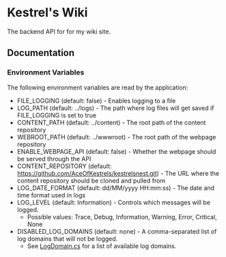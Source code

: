 # Kestrel's Wiki

The backend API for for my wiki site.

## Documentation

### Environment Variables
The following environment variables are read by the application:
- FILE_LOGGING (default: false) - Enables logging to a file
- LOG_PATH (default: ../logs) - The path where log files will get saved if FILE_LOGGING is set to true
- CONTENT_PATH (default: ../content) - The root path of the content repository
- WEBROOT_PATH (default: ../wwwroot) - The root path of the webpage repository
- ENABLE_WEBPAGE_API (default: false) - Whether the webpage should be served through the API
- CONTENT_REPOSITORY (default: https://github.com/AceOfKestrels/kestrelsnest.git) - The URL where the content repository should be cloned and pulled from
- LOG_DATE_FORMAT (default: dd/MM/yyyy HH:mm:ss) - The date and time format used in logs
- LOG_LEVEL (default: Information) - Controls which messages will be logged.
  - Possible values: Trace, Debug, Information, Warning, Error, Critical, None
- DISABLED_LOG_DOMAINS (default: none) - A comma-separated list of log domains that will not be logged.
  - See [LogDomain.cs](https://github.com/AceOfKestrels/KestrelsWiki/blob/main/kestrelswiki/logging/logFormat/LogDomain.cs) for a list of available log domains.
